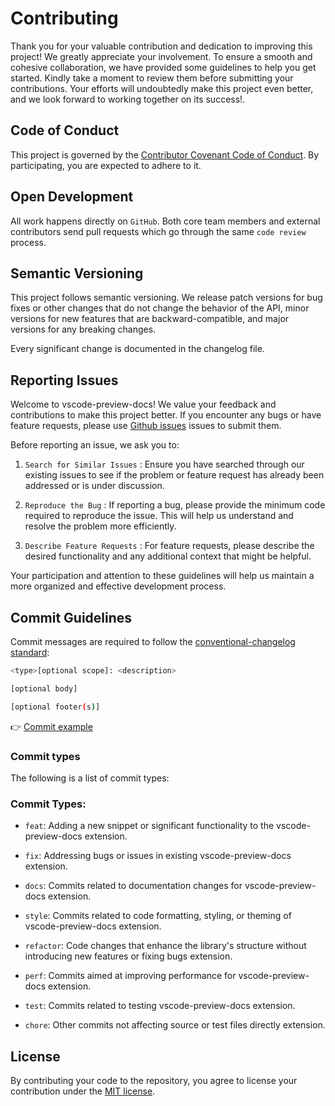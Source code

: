 # Contributing

Thank you for your valuable contribution and dedication to improving this project! We greatly appreciate your involvement. To ensure a smooth and cohesive collaboration, we have provided some guidelines to help you get started. Kindly take a moment to review them before submitting your contributions. Your efforts will undoubtedly make this project even better, and we look forward to working together on its success!.

## Code of Conduct

This project is governed by the [Contributor Covenant Code of Conduct](./CODE_OF_CONDUCT.md). By participating, you are expected to adhere to it.

## Open Development

All work happens directly on `GitHub`. Both core team members and external contributors send pull requests which go through the same `code review` process.

## Semantic Versioning

This project follows semantic versioning. We release patch versions for bug fixes or other changes that do not change the behavior of the API, minor versions for new features that are backward-compatible, and major versions for any breaking changes.

Every significant change is documented in the changelog file.

## Reporting Issues

Welcome to vscode-preview-docs! We value your feedback and contributions to make this project better. If you encounter any bugs or have feature requests, please use [Github issues](https://github.com/selemondev/vscode-preview-docs/issues) issues to submit them.

Before reporting an issue, we ask you to:

1. `Search for Similar Issues` : Ensure you have searched through our existing issues to see if the problem or feature request has already been addressed or is under discussion.

2. `Reproduce the Bug` : If reporting a bug, please provide the minimum code required to reproduce the issue. This will help us understand and resolve the problem more efficiently.

3. `Describe Feature Requests` : For feature requests, please describe the desired functionality and any additional context that might be helpful.

Your participation and attention to these guidelines will help us maintain a more organized and effective development process.

## Commit Guidelines

Commit messages are required to follow the [conventional-changelog standard](https://www.conventionalcommits.org/en/v1.0.0/):

```bash
<type>[optional scope]: <description>

[optional body]

[optional footer(s)]
```

👉 [Commit example](https://github.com/unocss/unocss/releases/tag/v0.39.0)

### Commit types

The following is a list of commit types:

### Commit Types:

- `feat`: Adding a new snippet or significant functionality to the vscode-preview-docs extension.

- `fix`: Addressing bugs or issues in existing vscode-preview-docs extension.

- `docs`: Commits related to documentation changes for vscode-preview-docs extension.

- `style`: Commits related to code formatting, styling, or theming of vscode-preview-docs extension.

- `refactor`: Code changes that enhance the library's structure without introducing new features or fixing bugs extension.

- `perf`: Commits aimed at improving performance for vscode-preview-docs extension.

- `test`: Commits related to testing vscode-preview-docs extension.

- `chore`: Other commits not affecting source or test files directly extension.

## License

By contributing your code to the repository, you agree to license your contribution under the [MIT license](./LICENSE).